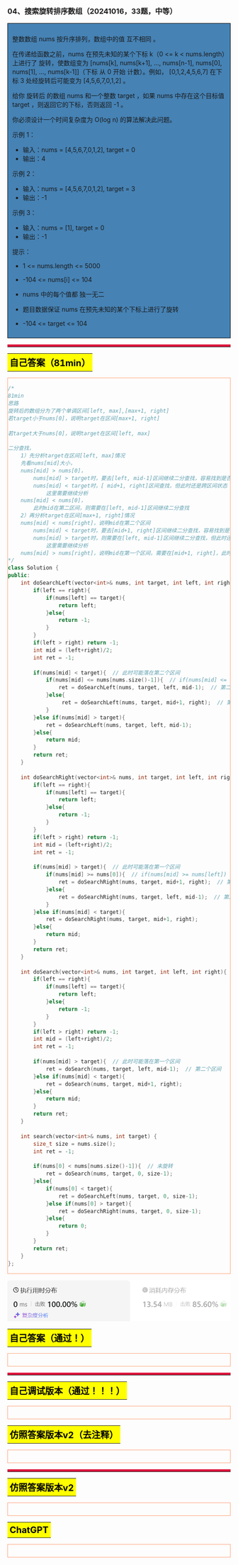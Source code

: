 ### 04、搜索旋转排序数组（20241016，33题，中等）
<div style="border: 1px solid black; padding: 10px; background-color: SteelBlue;">

整数数组 nums 按升序排列，数组中的值 互不相同 。

在传递给函数之前，nums 在预先未知的某个下标 k（0 <= k < nums.length）上进行了 旋转，使数组变为 [nums[k], nums[k+1], ..., nums[n-1], nums[0], nums[1], ..., nums[k-1]]（下标 从 0 开始 计数）。例如， [0,1,2,4,5,6,7] 在下标 3 处经旋转后可能变为 [4,5,6,7,0,1,2] 。

给你 旋转后 的数组 nums 和一个整数 target ，如果 nums 中存在这个目标值 target ，则返回它的下标，否则返回 -1 。

你必须设计一个时间复杂度为 O(log n) 的算法解决此问题。

 

示例 1：

- 输入：nums = [4,5,6,7,0,1,2], target = 0
- 输出：4

示例 2：

- 输入：nums = [4,5,6,7,0,1,2], target = 3
- 输出：-1

示例 3：

- 输入：nums = [1], target = 0
- 输出：-1
 

提示：

- 1 <= nums.length <= 5000
- -104 <= nums[i] <= 104
- nums 中的每个值都 独一无二
- 题目数据保证 nums 在预先未知的某个下标上进行了旋转
- -104 <= target <= 104

  </p>
</div>

<hr style="border-top: 5px solid #DC143C;">
<table>
  <tr>
    <td bgcolor="Yellow" style="padding: 5px; border: 0px solid black;">
      <span style="font-weight: bold; font-size: 20px;color: black;">
      自己答案（81min）
      </span>
    </td>
  </tr>
</table>
<div style="padding: 0px; border: 1.5px solid LightSalmon; margin-bottom: 10px;">

```C++ {.line-numbers}
/*
81min
思路
旋转后的数组分为了两个单调区间[left, max],[max+1, right]
若target小于nums[0]，说明target在区间[max+1, right]

若target大于nums[0]，说明target在区间[left, max]

二分查找，
    1）先分析target在区间[left, max]情况
    先看nums[mid]大小，
    nums[mid] > nums[0]，
        nums[mid] > target时，要去[left, mid-1]区间继续二分查找，容易找到是否存在某个索引等于target
        nums[mid] < target时，[ mid+1, right]区间查找，但此时还是跨区间状态
            这里需要继续分析
    nums[mid] < nums[0]，
        此时mid在第二区间，则需要在[left, mid-1]区间继续二分查找
    2）再分析target在区间[max+1, right]情况
    nums[mid] < nums[right]，说明mid在第二个区间
        nums[mid] < target时，要去[mid+1, right]区间继续二分查找，容易找到是否存在某个索引等于target
        nums[mid] > target时，则需要在[left, mid-1]区间继续二分查找，但此时还是跨区间状态
            这里需要继续分析
    nums[mid] > nums[right]，说明mid在第一个区间，需要在[mid+1, right]，此时也还是跨区间
*/
class Solution {
public:
    int doSearchLeft(vector<int>& nums, int target, int left, int right){
        if(left == right){
            if(nums[left] == target){
                return left;
            }else{
                return -1;
            }
        }
        if(left > right) return -1;
        int mid = (left+right)/2;
        int ret = -1;

        if(nums[mid] < target){  // 此时可能落在第二个区间
            if(nums[mid] <= nums[nums.size()-1]){  // if(nums[mid] <= nums[right]
                ret = doSearchLeft(nums, target, left, mid-1);  // 第二个区间
            }else{
                 ret = doSearchLeft(nums, target, mid+1, right);  // 第一个区间
            }
        }else if(nums[mid] > target){
            ret = doSearchLeft(nums, target, left, mid-1);
        }else{
            return mid;
        }
        return ret;
    }

    int doSearchRight(vector<int>& nums, int target, int left, int right){
        if(left == right){
            if(nums[left] == target){
                return left;
            }else{
                return -1;
            }
        }
        if(left > right) return -1;
        int mid = (left+right)/2;
        int ret = -1;

        if(nums[mid] > target){  // 此时可能落在第一个区间
            if(nums[mid] >= nums[0]){  // if(nums[mid] >= nums[left])
                ret = doSearchRight(nums, target, mid+1, right);  // 第一个区间
            }else{
                ret = doSearchRight(nums, target, left, mid-1);  // 第二个区间
            }
        }else if(nums[mid] < target){
            ret = doSearchRight(nums, target, mid+1, right);
        }else{
            return mid;
        }
        return ret;
    }

    int doSearch(vector<int>& nums, int target, int left, int right){  // 纯二分查找
        if(left == right){
            if(nums[left] == target){
                return left;
            }else{
                return -1;
            }
        }
        if(left > right) return -1;
        int mid = (left+right)/2;
        int ret = -1;

        if(nums[mid] > target){  // 此时可能落在第一个区间
            ret = doSearch(nums, target, left, mid-1);  // 第二个区间
        }else if(nums[mid] < target){
            ret = doSearch(nums, target, mid+1, right);
        }else{
            return mid;
        }
        return ret;
    }

    int search(vector<int>& nums, int target) {
        size_t size = nums.size();
        int ret = -1;

        if(nums[0] < nums[nums.size()-1]){  // 未旋转
            ret = doSearch(nums, target, 0, size-1);
        }else{
            if(nums[0] < target){
                ret = doSearchLeft(nums, target, 0, size-1);
            }else if(nums[0] > target){
                ret = doSearchRight(nums, target, 0, size-1);
            }else{
                return 0;
            }
        }
        return ret;
    }
};
```

</div>

![alt text](image/f51d4d00771de35aa99a1429e9488f9.png)

<table>
  <tr>
    <td bgcolor="Yellow" style="padding: 5px; border: 0px solid black;">
      <span style="font-weight: bold; font-size: 20px;color: black;">
      自己答案（通过！）
      </span>
    </td>
  </tr>
</table>

<div style="padding: 0px; border: 1.5px solid LightSalmon; margin-bottom: 10px">

```C++ {.line-numbers}


```
</div>

<hr style="border-top: 5px solid #DC143C;">

<table>
  <tr>
    <td bgcolor="Yellow" style="padding: 5px; border: 0px solid black;">
      <span style="font-weight: bold; font-size: 20px;color: black;">
      自己调试版本（通过！！！）
      </span>
    </td>
  </tr>
</table>

<div style="padding: 0px; border: 1.5px solid LightSalmon; margin-bottom: 10px">

```C++ {.line-numbers}


```
</div>

<table>
  <tr>
    <td bgcolor="Yellow" style="padding: 5px; border: 0px solid black;">
      <span style="font-weight: bold; font-size: 20px;color: black;">
      仿照答案版本v2（去注释）
      </span>
    </td>
  </tr>
</table>

<div style="padding: 0px; border: 1.5px solid LightSalmon; margin-bottom: 10px">

```C++ {.line-numbers}


```
</div>

<hr style="border-top: 5px solid #DC143C;">

<table>
  <tr>
    <td bgcolor="Yellow" style="padding: 5px; border: 0px solid black;">
      <span style="font-weight: bold; font-size: 20px;color: black;">
      仿照答案版本v2
      </span>
    </td>
  </tr>
</table>

<div style="padding: 0px; border: 1.5px solid LightSalmon; margin-bottom: 10px">

```C++ {.line-numbers}


```
</div>

<table>
  <tr>
    <td bgcolor="Yellow" style="padding: 5px; border: 0px solid black;">
      <span style="font-weight: bold; font-size: 20px;color: black;">
      ChatGPT
      </span>
    </td>
  </tr>
</table>

<div style="padding: 0px; border: 1.5px solid LightSalmon; margin-bottom: 10px">

```C++ {.line-numbers}


```
</div>
